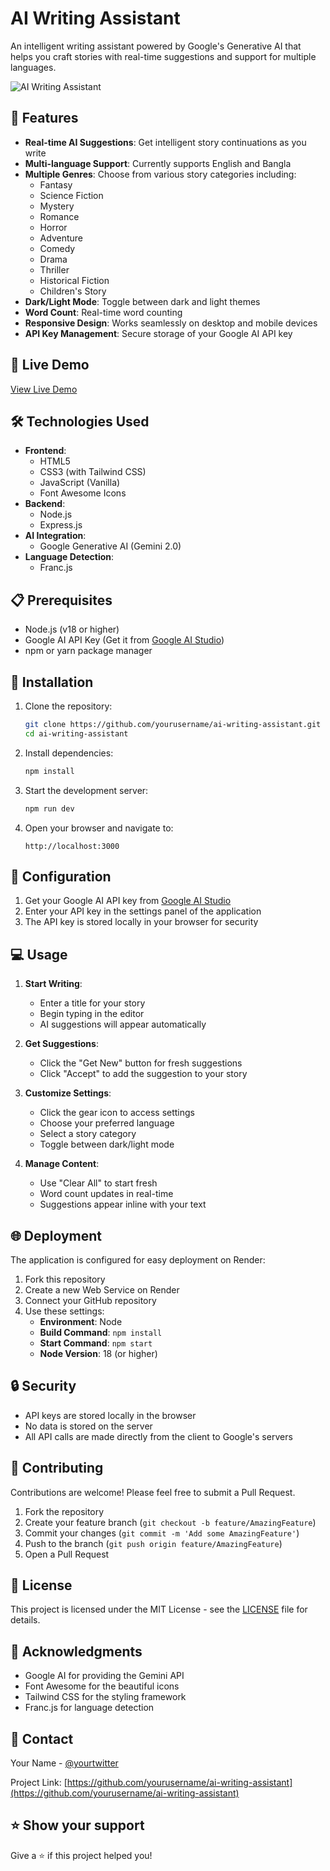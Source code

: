 # AI Writing Assistant

An intelligent writing assistant powered by Google's Generative AI that helps you craft stories with real-time suggestions and support for multiple languages.

![AI Writing Assistant](https://i.imgur.com/placeholder.png)

## 🌟 Features

- **Real-time AI Suggestions**: Get intelligent story continuations as you write
- **Multi-language Support**: Currently supports English and Bangla
- **Multiple Genres**: Choose from various story categories including:
  - Fantasy
  - Science Fiction
  - Mystery
  - Romance
  - Horror
  - Adventure
  - Comedy
  - Drama
  - Thriller
  - Historical Fiction
  - Children's Story
- **Dark/Light Mode**: Toggle between dark and light themes
- **Word Count**: Real-time word counting
- **Responsive Design**: Works seamlessly on desktop and mobile devices
- **API Key Management**: Secure storage of your Google AI API key

## 🚀 Live Demo

[View Live Demo](https://your-render-app-url.onrender.com)

## 🛠️ Technologies Used

- **Frontend**:
  - HTML5
  - CSS3 (with Tailwind CSS)
  - JavaScript (Vanilla)
  - Font Awesome Icons
- **Backend**:
  - Node.js
  - Express.js
- **AI Integration**:
  - Google Generative AI (Gemini 2.0)
- **Language Detection**:
  - Franc.js

## 📋 Prerequisites

- Node.js (v18 or higher)
- Google AI API Key (Get it from [Google AI Studio](https://makersuite.google.com/app/apikey))
- npm or yarn package manager

## 🔧 Installation

1. Clone the repository:
   ```bash
   git clone https://github.com/yourusername/ai-writing-assistant.git
   cd ai-writing-assistant
   ```

2. Install dependencies:
   ```bash
   npm install
   ```

3. Start the development server:
   ```bash
   npm run dev
   ```

4. Open your browser and navigate to:
   ```
   http://localhost:3000
   ```

## 🔑 Configuration

1. Get your Google AI API key from [Google AI Studio](https://makersuite.google.com/app/apikey)
2. Enter your API key in the settings panel of the application
3. The API key is stored locally in your browser for security

## 💻 Usage

1. **Start Writing**:
   - Enter a title for your story
   - Begin typing in the editor
   - AI suggestions will appear automatically

2. **Get Suggestions**:
   - Click the "Get New" button for fresh suggestions
   - Click "Accept" to add the suggestion to your story

3. **Customize Settings**:
   - Click the gear icon to access settings
   - Choose your preferred language
   - Select a story category
   - Toggle between dark/light mode

4. **Manage Content**:
   - Use "Clear All" to start fresh
   - Word count updates in real-time
   - Suggestions appear inline with your text

## 🌐 Deployment

The application is configured for easy deployment on Render:

1. Fork this repository
2. Create a new Web Service on Render
3. Connect your GitHub repository
4. Use these settings:
   - **Environment**: Node
   - **Build Command**: `npm install`
   - **Start Command**: `npm start`
   - **Node Version**: 18 (or higher)

## 🔒 Security

- API keys are stored locally in the browser
- No data is stored on the server
- All API calls are made directly from the client to Google's servers

## 🤝 Contributing

Contributions are welcome! Please feel free to submit a Pull Request.

1. Fork the repository
2. Create your feature branch (`git checkout -b feature/AmazingFeature`)
3. Commit your changes (`git commit -m 'Add some AmazingFeature'`)
4. Push to the branch (`git push origin feature/AmazingFeature`)
5. Open a Pull Request

## 📝 License

This project is licensed under the MIT License - see the [LICENSE](LICENSE) file for details.

## 🙏 Acknowledgments

- Google AI for providing the Gemini API
- Font Awesome for the beautiful icons
- Tailwind CSS for the styling framework
- Franc.js for language detection

## 📧 Contact

Your Name - [@yourtwitter](https://twitter.com/yourtwitter)

Project Link: [https://github.com/yourusername/ai-writing-assistant](https://github.com/yourusername/ai-writing-assistant)

## ⭐ Show your support

Give a ⭐️ if this project helped you! 
